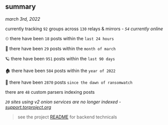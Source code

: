 
## summary
_march 3rd, 2022_

currently tracking `92` groups across `130` relays & mirrors - _`54` currently online_

⏲ there have been `18` posts within the `last 24 hours`

🦈 there have been `29` posts within the `month of march`

🪐 there have been `951` posts within the `last 90 days`

🏚 there have been `584` posts within the `year of 2022`

🦕 there have been `2870` posts `since the dawn of ransomwatch`

there are `48` custom parsers indexing posts

_`20` sites using v2 onion services are no longer indexed - [support.torproject.org](https://support.torproject.org/onionservices/v2-deprecation/)_

> see the project [README](https://github.com/thetanz/ransomwatch#ransomwatch--) for backend technicals
